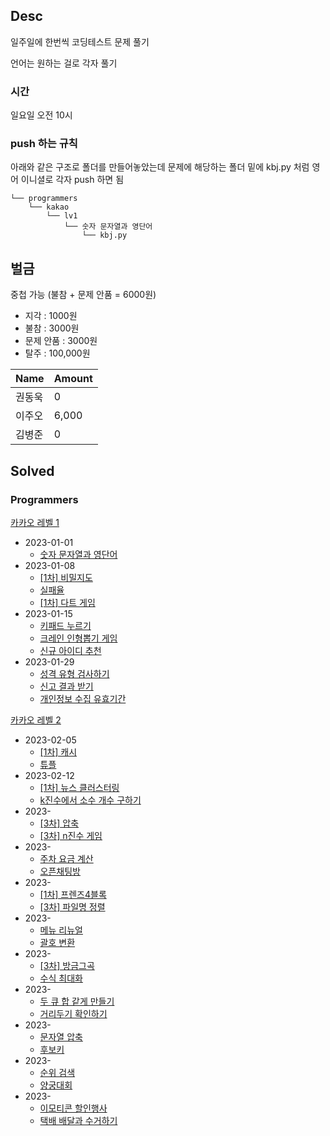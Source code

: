 ## Desc
일주일에 한번씩 코딩테스트 문제 풀기 <br>

언어는 원하는 걸로 각자 풀기

### 시간
일요일 오전 10시

### push 하는 규칙
아래와 같은 구조로 폴더를 만들어놓았는데 문제에 해당하는 폴더 밑에 kbj.py 처럼 영어 이니셜로 각자 push 하면 됨

```text
└── programmers
    └── kakao
        └── lv1
            └── 숫자 문자열과 영단어
                └── kbj.py
```

## 벌금
중첩 가능 (불참 + 문제 안품 = 6000원)
- 지각 : 1000원
- 불참 : 3000원
- 문제 안품 : 3000원
- 탈주 : 100,000원 

| Name   | Amount |
| ------ |--------|
| 권동욱 | 0      |
| 이주오 | 6,000  |
| 김병준 | 0      |


## Solved

### Programmers

[카카오 레벨 1](https://school.programmers.co.kr/learn/challenges?order=acceptance_desc&page=1&languages=python3&partIds=37527%2C31236%2C25448%2C20069%2C17214%2C12286%2C9317%2C22586%2C18498%2C17931&levels=1)
- 2023-01-01
  - [숫자 문자열과 영단어](https://school.programmers.co.kr/learn/courses/30/lessons/81301)
- 2023-01-08
  - [[1차] 비밀지도](https://school.programmers.co.kr/learn/courses/30/lessons/17681)
  - [실패율](https://school.programmers.co.kr/learn/courses/30/lessons/42889)
  - [[1차] 다트 게임](https://school.programmers.co.kr/learn/courses/30/lessons/17682)
- 2023-01-15
  - [키패드 누르기](https://school.programmers.co.kr/learn/courses/30/lessons/67256)
  - [크레인 인형뽑기 게임](https://school.programmers.co.kr/learn/courses/30/lessons/64061)
  - [신규 아이디 추천](https://school.programmers.co.kr/learn/courses/30/lessons/72410)
- 2023-01-29
  - [성격 유형 검사하기](https://school.programmers.co.kr/learn/courses/30/lessons/118666)
  - [신고 결과 받기](https://school.programmers.co.kr/learn/courses/30/lessons/92334)
  - [개인정보 수집 유효기간](https://school.programmers.co.kr/learn/courses/30/lessons/150370)

[카카오 레벨 2](https://school.programmers.co.kr/learn/challenges?order=acceptance_desc&page=1&languages=python3&partIds=37527%2C31236%2C25448%2C20069%2C17214%2C12286%2C9317%2C22586%2C18498%2C17931&levels=2)
- 2023-02-05
  - [[1차] 캐시](https://school.programmers.co.kr/learn/courses/30/lessons/17680)
  - [튜플](https://school.programmers.co.kr/learn/courses/30/lessons/64065)
- 2023-02-12
  - [[1차] 뉴스 클러스터링](https://school.programmers.co.kr/learn/courses/30/lessons/17677)
  - [k진수에서 소수 개수 구하기](https://school.programmers.co.kr/learn/courses/30/lessons/92335)
- 2023-
  - [[3차] 압축](https://school.programmers.co.kr/learn/courses/30/lessons/17684)
  - [[3차] n진수 게임](https://school.programmers.co.kr/learn/courses/30/lessons/17687)
- 2023-
  - [주차 요금 계산](https://school.programmers.co.kr/learn/courses/30/lessons/92341)
  - [오픈채팅방](https://school.programmers.co.kr/learn/courses/30/lessons/42888)
- 2023-
  - [[1차] 프렌즈4블록](https://school.programmers.co.kr/learn/courses/30/lessons/17679)
  - [[3차] 파일명 정렬](https://school.programmers.co.kr/learn/courses/30/lessons/17686)
- 2023-
  - [메뉴 리뉴얼](https://school.programmers.co.kr/learn/courses/30/lessons/72411)
  - [괄호 변환](https://school.programmers.co.kr/learn/courses/30/lessons/60058)
- 2023-
  - [[3차] 방금그곡](https://school.programmers.co.kr/learn/courses/30/lessons/17683)
  - [수식 최대화](https://school.programmers.co.kr/learn/courses/30/lessons/67257)
- 2023-
  - [두 큐 합 같게 만들기](https://school.programmers.co.kr/learn/courses/30/lessons/118667)
  - [거리두기 확인하기](https://school.programmers.co.kr/learn/courses/30/lessons/81302)
- 2023-
  - [문자열 압축](https://school.programmers.co.kr/learn/courses/30/lessons/60057)
  - [후보키](https://school.programmers.co.kr/learn/courses/30/lessons/42890)
- 2023-
  - [순위 검색](https://school.programmers.co.kr/learn/courses/30/lessons/72412)
  - [양궁대회](https://school.programmers.co.kr/learn/courses/30/lessons/92342)
- 2023-
  - [이모티콘 할인행사](https://school.programmers.co.kr/learn/courses/30/lessons/150368)
  - [택배 배달과 수거하기](https://school.programmers.co.kr/learn/courses/30/lessons/150369)
